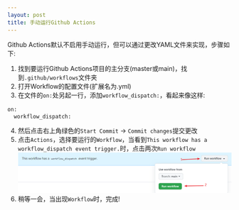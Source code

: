```yaml
---
layout: post
title: 手动运行Github Actions
---
```

Github Actions默认不启用手动运行，但可以通过更改YAML文件来实现，步骤如下:

1.  找到要运行Github Actions项目的主分支(master或main)，找到`.github/workflows`文件夹
2.  打开Workflow的配置文件(扩展名为.yml)
3.  在文件的`on:`处另起一行，添加`workflow_dispatch:`，看起来像这样:
```
on: 
  workflow_dispatch:
```
4.  然后点击右上角绿色的`Start Commit` -> `Commit changes`提交更改
5.  点击`Actions`，选择要运行的`Workflow`，当看到`This workflow has a workflow_dispatch event trigger.`时，点击两次`Run workflow`  
![Run](/assets/Other/GitHub-manual-Run-workflow.png)
6.  稍等一会，当出现`Workflow`时，完成!